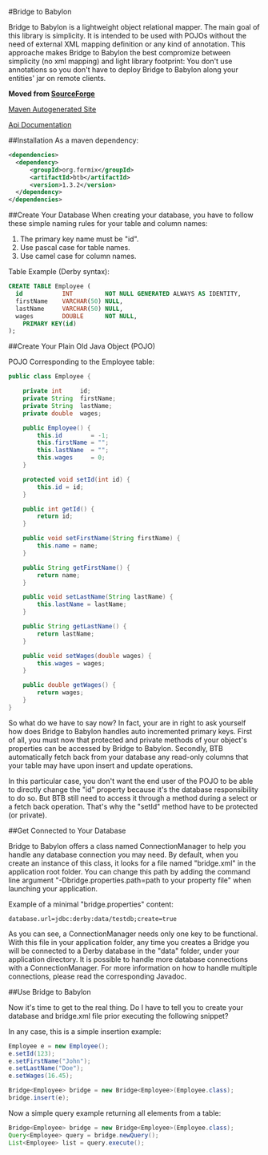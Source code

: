 #Bridge to Babylon

Bridge to Babylon is a lightweight object relational mapper. The
main goal of this library is simplicity. It is intended to be
used with POJOs without the need of external XML mapping
definition or any kind of annotation. This approache makes
Bridge to Babylon the best compromize between simplicity (no xml
mapping) and light library footprint: You don't use annotations
so you don't have to deploy Bridge to Babylon along your
entities' jar on remote clients.

**Moved from [SourceForge](https://sourceforge.net/projects/btb/)**

[Maven Autogenerated Site](https://formix.github.io/btb)

[Api Documentation](http://formix.github.io/btb/apidocs)

##Installation
As a maven dependency:
```xml
<dependencies>
  <dependency>
	  <groupId>org.formix</groupId>
	  <artifactId>btb</artifactId>
	  <version>1.3.2</version>
  </dependency>
</dependencies>
```

##Create Your Database
When creating your database, you have to follow these simple naming rules for your table and column names:

1. The primary key name must be "id".
2. Use pascal case for table names.
3. Use camel case for column names.

Table Example (Derby syntax):

```sql
CREATE TABLE Employee (
  id           INT         NOT NULL GENERATED ALWAYS AS IDENTITY,
  firstName    VARCHAR(50) NULL,
  lastName     VARCHAR(50) NULL,
  wages        DOUBLE      NOT NULL,
    PRIMARY KEY(id)
);
```

##Create Your Plain Old Java Object (POJO)

POJO Corresponding to the Employee table:

```java
public class Employee {

    private int     id;
    private String  firstName;
    private String  lastName;
    private double  wages;

    public Employee() {
        this.id        = -1;
        this.firstName = "";
        this.lastName  = "";
        this.wages     = 0;
    }

    protected void setId(int id) {
        this.id = id;
    }

    public int getId() {
        return id;
    }

    public void setFirstName(String firstName) {
        this.name = name;
    }

    public String getFirstName() {
        return name;
    }

    public void setLastName(String lastName) {
        this.lastName = lastName;
    }

    public String getLastName() {
        return lastName;
    }

    public void setWages(double wages) {
        this.wages = wages;
    }

    public double getWages() {
        return wages;
    }
}
```

So what do we have to say now? In fact, your are in right to ask yourself how
does Bridge to Babylon handles auto incremented primary keys. First of all, 
you must now that protected and private methods of your object's properties 
can be accessed by Bridge to Babylon. Secondly, BTB automatically fetch back 
from your database any read-only columns that your table may have upon insert 
and update operations.

In this particular case, you don't want the end user of the POJO to be able 
to directly change the "id" property because it's the database responsibility 
to do so. But BTB still need to access it through a method during a select or 
a fetch back operation. That's why the "setId" method have to be protected 
(or private).

##Get Connected to Your Database

Bridge to Babylon offers a class named ConnectionManager to help you handle 
any database connection you may need. By default, when you create an 
instance of this class, it looks for a file named "bridge.xml" in the 
application root folder. You can change this path by adding the command 
line argument "-Dbridge.properties.path=path to your property file" when 
launching your application.

Example of a minimal "bridge.properties" content:
```properties
database.url=jdbc:derby:data/testdb;create=true
```

As you can see, a ConnectionManager needs only one key to be functional. 
With this file in your application folder, any time you creates a Bridge 
you will be connected to a Derby database in the "data" folder, under 
your application directory. It is possible to handle more database 
connections with a ConnectionManager. For more information on how to 
handle multiple connections, please read the corresponding Javadoc.

##Use Bridge to Babylon

Now it's time to get to the real thing. Do I have to tell you to create 
your database and bridge.xml file prior executing the following snippet?

In any case, this is a simple insertion example:

```java
Employee e = new Employee();
e.setId(123);
e.setFirstName("John");
e.setLastName("Doe");
e.setWages(16.45);

Bridge<Employee> bridge = new Bridge<Employee>(Employee.class);
bridge.insert(e);
```

Now a simple query example returning all elements from a table:

```java
Bridge<Employee> bridge = new Bridge<Employee>(Employee.class);
Query<Employee> query = bridge.newQuery();
List<Employee> list = query.execute();
```
